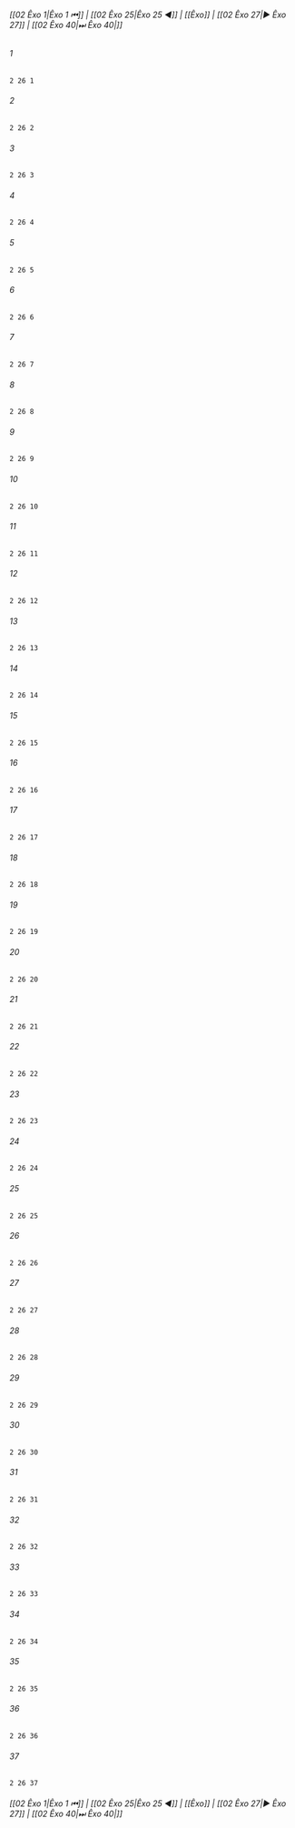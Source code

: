 
###### [[02 Êxo 1|Êxo 1 ⏮]] | [[02 Êxo 25|Êxo 25 ◀]] | [[Êxo]] | [[02 Êxo 27|▶ Êxo 27]] | [[02 Êxo 40|⏭ Êxo 40|]]

###### 1
``` verse
2 26 1 
```
###### 2
``` verse
2 26 2 
```
###### 3
``` verse
2 26 3 
```
###### 4
``` verse
2 26 4 
```
###### 5
``` verse
2 26 5 
```
###### 6
``` verse
2 26 6 
```
###### 7
``` verse
2 26 7 
```
###### 8
``` verse
2 26 8 
```
###### 9
``` verse
2 26 9 
```
###### 10
``` verse
2 26 10 
```
###### 11
``` verse
2 26 11 
```
###### 12
``` verse
2 26 12 
```
###### 13
``` verse
2 26 13 
```
###### 14
``` verse
2 26 14 
```
###### 15
``` verse
2 26 15 
```
###### 16
``` verse
2 26 16 
```
###### 17
``` verse
2 26 17 
```
###### 18
``` verse
2 26 18 
```
###### 19
``` verse
2 26 19 
```
###### 20
``` verse
2 26 20 
```
###### 21
``` verse
2 26 21 
```
###### 22
``` verse
2 26 22 
```
###### 23
``` verse
2 26 23 
```
###### 24
``` verse
2 26 24 
```
###### 25
``` verse
2 26 25 
```
###### 26
``` verse
2 26 26 
```
###### 27
``` verse
2 26 27 
```
###### 28
``` verse
2 26 28 
```
###### 29
``` verse
2 26 29 
```
###### 30
``` verse
2 26 30 
```
###### 31
``` verse
2 26 31 
```
###### 32
``` verse
2 26 32 
```
###### 33
``` verse
2 26 33 
```
###### 34
``` verse
2 26 34 
```
###### 35
``` verse
2 26 35 
```
###### 36
``` verse
2 26 36 
```
###### 37
``` verse
2 26 37 
```

###### [[02 Êxo 1|Êxo 1 ⏮]] | [[02 Êxo 25|Êxo 25 ◀]] | [[Êxo]] | [[02 Êxo 27|▶ Êxo 27]] | [[02 Êxo 40|⏭ Êxo 40|]]

